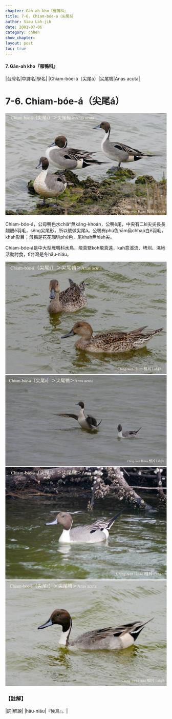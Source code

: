 ```yaml
---
chapter: Gān-ah kho『雁鴨科』
title: 7-6. Chiam-bóe-á（尖尾á）
author: Siau Lah-jih
date: 2001-07-06
category: chheh
show_chapter: 
layout: post
toc: true
---
```


#### 7. Gān-ah kho『雁鴨科』

|台灣名|中譯名|學名|
|Chiam-bóe-á（尖尾á）|尖尾鴨|Anas acuta|


# 7-6. Chiam-bóe-á（尖尾á）

![](../too5/07/07-6-1.Chhiam-bóe-á.jpg)


Chiam-bóe-á，公母鴨色水chiâⁿ無kāng-khoán，公鴨ê尾，中央有二ki尖尖長長翹翹ê羽毛，sêng尖尾形，所以號做尖尾á。公鴨有phú色hām烏chhap白ê羽毛，khah影目；母鴨是花花珈琲phú色，尾khah無hiah尖。

Chiam-bóe-á是中大型雁鴨科水鳥，飛真緊koh飛真遠，kah意溪流、埤圳、濕地活動討食，tī台灣是冬hāu-niáu。


![](../too5/07/07-6-2.Chhiam-bóe-á.jpg)
![](../too5/07/07-6-3.Chhiam-bóe-á.jpg)
![](../too5/07/07-6-4.Chhiam-bóe-á.jpg)
![](../too5/07/07-6-5.Chhiam-bóe-á.jpg)


### 【註解】

|詞|解說|
|hāu-niáu|『候鳥』。|

